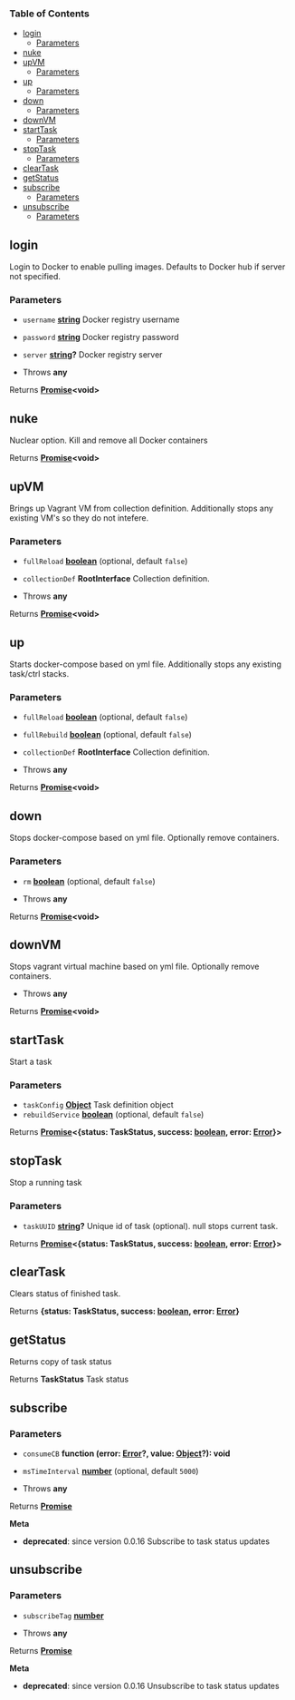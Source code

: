 <!-- Generated by documentation.js. Update this documentation by updating the source code. -->

### Table of Contents

-   [login][1]
    -   [Parameters][2]
-   [nuke][3]
-   [upVM][4]
    -   [Parameters][5]
-   [up][6]
    -   [Parameters][7]
-   [down][8]
    -   [Parameters][9]
-   [downVM][10]
-   [startTask][11]
    -   [Parameters][12]
-   [stopTask][13]
    -   [Parameters][14]
-   [clearTask][15]
-   [getStatus][16]
-   [subscribe][17]
    -   [Parameters][18]
-   [unsubscribe][19]
    -   [Parameters][20]

## login

Login to Docker to enable pulling images.
Defaults to Docker hub if server not specified.

### Parameters

-   `username` **[string][21]** Docker registry username
-   `password` **[string][21]** Docker registry password
-   `server` **[string][21]?** Docker registry server


-   Throws **any** 

Returns **[Promise][22]&lt;void>** 

## nuke

Nuclear option. Kill and remove all Docker containers

Returns **[Promise][22]&lt;void>** 

## upVM

Brings up Vagrant VM from collection definition.
Additionally stops any existing VM's so they do not intefere.

### Parameters

-   `fullReload` **[boolean][23]**  (optional, default `false`)
-   `collectionDef` **RootInterface** Collection definition.


-   Throws **any** 

Returns **[Promise][22]&lt;void>** 

## up

Starts docker-compose based on yml file.
Additionally stops any existing task/ctrl stacks.

### Parameters

-   `fullReload` **[boolean][23]**  (optional, default `false`)
-   `fullRebuild` **[boolean][23]**  (optional, default `false`)
-   `collectionDef` **RootInterface** Collection definition.


-   Throws **any** 

Returns **[Promise][22]&lt;void>** 

## down

Stops docker-compose based on yml file.
Optionally remove containers.

### Parameters

-   `rm` **[boolean][23]**  (optional, default `false`)


-   Throws **any** 

Returns **[Promise][22]&lt;void>** 

## downVM

Stops vagrant virtual machine based on yml file.
Optionally remove containers.

-   Throws **any** 

Returns **[Promise][22]&lt;void>** 

## startTask

Start a task

### Parameters

-   `taskConfig` **[Object][24]** Task definition object
-   `rebuildService` **[boolean][23]**  (optional, default `false`)

Returns **[Promise][22]&lt;{status: TaskStatus, success: [boolean][23], error: [Error][25]}>** 

## stopTask

Stop a running task

### Parameters

-   `taskUUID` **[string][21]?** Unique id of task (optional). null stops current task.

Returns **[Promise][22]&lt;{status: TaskStatus, success: [boolean][23], error: [Error][25]}>** 

## clearTask

Clears status of finished task.

Returns **{status: TaskStatus, success: [boolean][23], error: [Error][25]}** 

## getStatus

Returns copy of task status

Returns **TaskStatus** Task status

## subscribe

### Parameters

-   `consumeCB` **function (error: [Error][25]?, value: [Object][24]?): void** 
-   `msTimeInterval` **[number][26]**  (optional, default `5000`)


-   Throws **any** 

Returns **[Promise][22]** 

**Meta**

-   **deprecated**: since version 0.0.16
    Subscribe to task status updates


## unsubscribe

### Parameters

-   `subscribeTag` **[number][26]** 


-   Throws **any** 

Returns **[Promise][22]** 

**Meta**

-   **deprecated**: since version 0.0.16
    Unsubscribe to task status updates


[1]: #login

[2]: #parameters

[3]: #nuke

[4]: #upvm

[5]: #parameters-1

[6]: #up

[7]: #parameters-2

[8]: #down

[9]: #parameters-3

[10]: #downvm

[11]: #starttask

[12]: #parameters-4

[13]: #stoptask

[14]: #parameters-5

[15]: #cleartask

[16]: #getstatus

[17]: #subscribe

[18]: #parameters-6

[19]: #unsubscribe

[20]: #parameters-7

[21]: https://developer.mozilla.org/docs/Web/JavaScript/Reference/Global_Objects/String

[22]: https://developer.mozilla.org/docs/Web/JavaScript/Reference/Global_Objects/Promise

[23]: https://developer.mozilla.org/docs/Web/JavaScript/Reference/Global_Objects/Boolean

[24]: https://developer.mozilla.org/docs/Web/JavaScript/Reference/Global_Objects/Object

[25]: https://developer.mozilla.org/docs/Web/JavaScript/Reference/Global_Objects/Error

[26]: https://developer.mozilla.org/docs/Web/JavaScript/Reference/Global_Objects/Number
